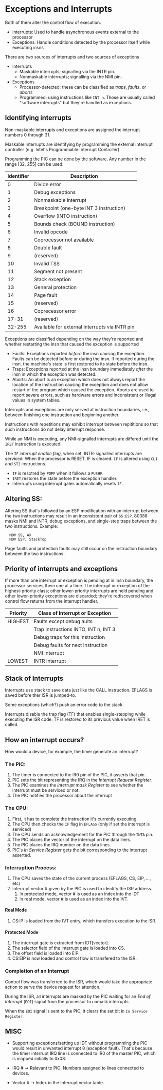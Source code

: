 # Exceptions and Interrupts

Both of them alter the control flow of execution.

* Interrupts: Used to handle asynchronous events external to the processor
* Exceptions: Handle conditions detected by the processor itself while 
executing insns

There are two sources of interrupts and two sources of exceptions

* Interrupts
  * Maskable interrupts; signalling via the INTR pin.
  * Nonmaskable interrupts; signalling via the NMI pin.
* Exceptions
  * Processor-detected; these can be classified as _traps_, _faults_, or 
_aborts_
  * Programmed; using instructions like `INT n`. Those are usually called 
"software interrupts" but they're handled as exceptions.

## Identifying interrupts

Non-maskable interrupts and exceptions are assigned the interrupt numbers 0 
through 31.

Maskable interrupts are identifying by programming the external interrupt 
controller (e.g. Intel's Programmable Interrupt Controller).

Programming the PIC can be done by the software. Any number in the range \[32, 
255\] can be used.

| Identifier   | Description
---------------|-------------
| 0            | Divide error
| 1            | Debug exceptions
| 2            | Nonmaskable interrupt
| 3            | Breakpoint (one-byte INT 3 instruction)
| 4            | Overflow (INTO instruction)
| 5            | Bounds check (BOUND instruction)
| 6            | Invalid opcode
| 7            | Coprocessor not available
| 8            | Double fault
| 9            | (reserved)
| 10           | Invalid TSS
| 11           | Segment not present
| 12           | Stack exception
| 13           | General protection
| 14           | Page fault
| 15           | (reserved)
| 16           | Coprecessor error
| 17-31        | (reserved)
| 32-255       | Available for external interrupts via INTR pin

Exceptions are classified depending on the way they're reported and whether 
restarting the insn that caused the exception is supported

* Faults: Exceptions reported _before_ the insn causing the exception. Faults 
can be detected before or during the insn. If reported during the insn, the 
machine's state is first restored to its state before the insn.
* Traps: Exceptions reported at the insn boundary immediately _after_ the insn 
in which the exception was detected.
* Aborts: An abort is an exception which does not always report the location of
the instruction causing the exception and does not allow restart of the program
which caused the exception. Aborts are used to report severe errors, such as
hardware errors and inconsistent or illegal values in system tables.

Interrupts and exceptions are only served at instruction boundaries, i.e., 
between finishing one instruction and beginning another.

Instructions with repetitions may exhibit interrupt between repititions so that 
such instructions do not delay interrupt response.

While an NMI is executing, any NMI-signalled interrupts are differed until the 
`IRET` instruction is executed.

The `IF` _interrupt enable flag_, when set, INTR-signalled interrupts are 
serviced. When the processor is RESET, IF is cleared. `IF` is altered using 
`CLI` and `STI` instructions.

* `IF` is resotred by `POPF` when it follows a `PUSHF`. 
* `IRET` restores the state before the exception handler.
* Interrupts using interrupt gates automatically resets `IF`.

## Altering SS:

Altering SS that's followed by an ESP modification with an interrupt between 
the two instructions may result in an inconsistent pair of `SS:ESP`. 80386 
masks NMI and INTR, debug exceptions, and single-step traps between the two 
instructions. Example:  

```
  MOV SS, AX
  MOV ESP, StackTop
```

Page faults and protection faults may still occur on the instruction boundary 
between the two instructions.

## Priority of interrupts and exceptions

If more than one interrupt or exception is pending at in insn boundary, the 
processor services them one at a time.
The interrupt or exception of the highest-priority class; other lower-priority 
interrupts are held pending and other lower-priority exceptions are discarded; 
they're rediscovered when control flow returns from the interrupt handler.

|Priority    | Class of Interrupt or Exception      |
|------------|--------------------------------------|
| HIGHEST    | Faults except debug aults            |
|            | Trap instructions INTO, INT n, INT 3 |
|            | Debug traps for this instruction     |
|            | Debug faults for next instruction    |
|            | NMI interrupt                        |
| LOWEST     | INTR interrupt                       |


## Stack of Interrupts

Interrupts use stack to save data just like the CALL instruction. EFLAGS is 
saved before ther ISR is jumped-to.

Some exceptions (which?) push an error code to the stack.

Interrupts disable the trap flag (TF) that enables single-stepping while 
executing the ISR code. TF is restored to its previous value when IRET is
called.

## How an interrupt occurs?

How would a device, for example, the timer generate an interrupt?

### The PIC:

1. The timer is connected to the IR0 pin of the PIC, it asserts that pin.
2. PIC sets the bit representing the IRQ in the _Interrupt Request Register_.
3. The PIC examines the _Interrupt mask Register_ to see whether the interrupt
must be serviced or not.
4. The PIC notifies the processor about the interrupt

### The CPU:

1. First, it has to complete the instruction it's currently executing.
2. The CPU then checks the `IF` flag in `EFLAGS` (only if set the interrupt is serviced)
3. The CPU sends an acknowledgement for the PIC through the `INTA` pin.
4. The PIC places the vector of the interrupt on the data lines.
5. The PIC places the IRQ number on the data lines.
6. PIC's _In Service Register_ gets the bit corresponding to the interrupt asserted.

### Interruption Process:

1. The CPU saves the state of the current process (EFLAGS, CS, EIP, ..., etc)
2. Interrupt vector # given by the PIC is used to identify the ISR address.
    1. In protected mode, vector # is used as an index into the IDT
    2. In real mode, vector # is used as an index into the IVT.

#### Real Mode

1. CS:IP is loaded from the IVT entry, which transfers execution to the ISR.

#### Protected Mode

1. The interrupt gate is extracted from IDT[vector].
2. The selector field of the interrupt gate is loaded into CS.
3. The offset field is loaded into EIP.
5. CS:EIP is now loaded and control flow is transfered to the ISR.

### Completion of an Interrupt

Control flow was transferred to the ISR, which would take the appropriate action
to serve the device request for attention.

During the ISR, all interrupts are masked by the PIC waiting for an _End of
Interrupt_ (`EOI`) signal from the processor to unmask interrupts.

When the `EOI` signal is sent to the PIC, it clears the set bit in `In Service
Register`. 

## MISC

* Supporting exceptions/setting up IDT without programming the PIC would result
in unwanted interrupt 8 (exception fault). That's because the timer interrupt
IRQ line is connected to IR0 of the master PIC, which is mapped initially to
0x08.

* IRQ # -> Relevant to PIC. Numbers assigned to lines connected to devices.
* Vector # -> Index in the Interrupt vector table.

